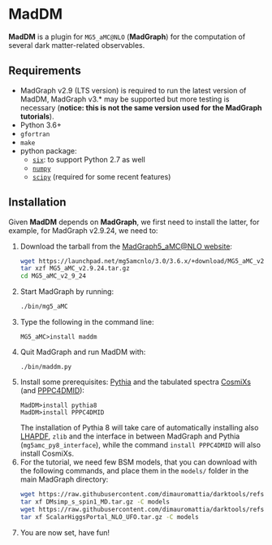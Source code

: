# MadDM

**MadDM** is a plugin for ``MG5_aMC@NLO`` (**MadGraph**) for the computation of several dark matter-related observables.

## Requirements

- MadGraph v2.9 (LTS version) is required to run the latest version of MadDM, MadGraph v3.* may be supported but more testing is necessary (**notice: this is not the same version used for the MadGraph tutorials**).
- Python 3.6+
- `gfortran`
- `make`
- python package:
    - [`six`](https://pypi.org/project/six/): to support Python 2.7 as well
    - [`numpy`](https://numpy.org/)
    - [`scipy`](https://scipy.org/) (required for some recent features)

## Installation

Given **MadDM** depends on **MadGraph**, we first need to install the latter, for example, for MadGraph v2.9.24, we need to:

1. Download the tarball from the [MadGraph5_aMC@NLO website](https://launchpad.net/mg5amcnlo):
   ```bash
   wget https://launchpad.net/mg5amcnlo/3.0/3.6.x/+download/MG5_aMC_v2.9.24.tar.gz
   tar xzf MG5_aMC_v2.9.24.tar.gz
   cd MG5_aMC_v2_9_24
   ```
2. Start MadGraph by running:
   ```bash
   ./bin/mg5_aMC
   ```
3. Type the following in the command line:
   ```
   MG5_aMC>install maddm
   ```
4. Quit MadGraph and run MadDM with:
   ```
   ./bin/maddm.py
   ```
5. Install some prerequisites: [Pythia](https://pythia.org/) and the tabulated spectra [CosmiXs](https://github.com/ajueid/CosmiXs) (and [PPPC4DMID](http://www.marcocirelli.net/PPPC4DMID.html)):
   ```
   MadDM>install pythia8
   MadDM>install PPPC4DMID
   ```
   The installation of Pythia 8 will take care of automatically installing also [LHAPDF](https://www.lhapdf.org/index.html), `zlib` and the interface in between MadGraph and Pythia (`mg5amc_py8_interface`), while the command `install PPPC4DMID` will also install CosmiXs.
6. For the tutorial, we need few BSM models, that you can download with the following commands, and place them in the `models/` folder in the main MadGraph directory:
   ```bash
   wget https://raw.githubusercontent.com/dimauromattia/darktools/refs/heads/main/maddm/DMsimp_s_spin1_MD.tar.gz
   tar xf DMsimp_s_spin1_MD.tar.gz -C models
   wget https://raw.githubusercontent.com/dimauromattia/darktools/refs/heads/main/maddm/ScalarHiggsPortal_NLO_UFO.tar.gz
   tar xf ScalarHiggsPortal_NLO_UFO.tar.gz -C models
   ```
7. You are now set, have fun!
